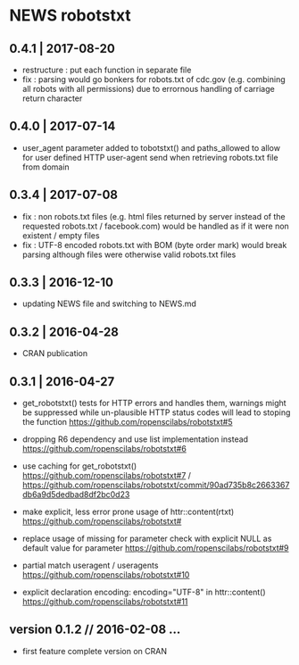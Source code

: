 NEWS robotstxt
==========================================================================

0.4.1 | 2017-08-20
--------------------------------------------------------------------------

- restructure : put each function in separate file
- fix : parsing would go bonkers for robots.txt of cdc.gov (e.g. combining all robots with all permissions) due to errornous handling of carriage return character




0.4.0 | 2017-07-14
--------------------------------------------------------------------------

- user_agent parameter added to tobotstxt() and paths_allowed to allow for user defined HTTP user-agent send when retrieving robots.txt file from domain




0.3.4 | 2017-07-08
--------------------------------------------------------------------------

- fix : non robots.txt files (e.g. html files returned by server instead of 
the requested robots.txt / facebook.com) would be handled as if it were non 
existent / empty files 
- fix : UTF-8 encoded robots.txt with BOM (byte order mark) would break parsing
although files were otherwise valid robots.txt files




0.3.3 | 2016-12-10
--------------------------------------------------------------------------

- updating NEWS file and switching to NEWS.md





0.3.2 | 2016-04-28 
--------------------------------------------------------------------------

- CRAN publication





0.3.1 | 2016-04-27 
--------------------------------------------------------------------------

- get_robotstxt() tests for HTTP errors and handles them, warnings might be suppressed while un-plausible HTTP status codes will lead to stoping the function https://github.com/ropenscilabs/robotstxt#5

- dropping R6 dependency and use list implementation instead https://github.com/ropenscilabs/robotstxt#6

- use caching for get_robotstxt() https://github.com/ropenscilabs/robotstxt#7 / https://github.com/ropenscilabs/robotstxt/commit/90ad735b8c2663367db6a9d5dedbad8df2bc0d23

- make explicit, less error prone usage of httr::content(rtxt) https://github.com/ropenscilabs/robotstxt#

- replace usage of missing for parameter check with explicit NULL as default value for parameter https://github.com/ropenscilabs/robotstxt#9

- partial match useragent / useragents https://github.com/ropenscilabs/robotstxt#10

- explicit declaration encoding: encoding="UTF-8" in httr::content() https://github.com/ropenscilabs/robotstxt#11





version 0.1.2 // 2016-02-08 ...
--------------------------------------------------------------------------

- first feature complete version on CRAN





